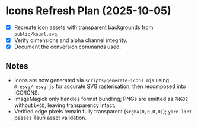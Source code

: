 # Icons Refresh Plan (2025-10-05)

- [x] Recreate icon assets with transparent backgrounds from `public/knurl.svg`.
- [x] Verify dimensions and alpha channel integrity.
- [x] Document the conversion commands used.

## Notes
- Icons are now generated via `scripts/generate-icons.mjs` using `@resvg/resvg-js` for accurate SVG rasterisation, then recomposed into ICO/ICNS.
- ImageMagick only handles format bundling; PNGs are emitted as `PNG32` without `bKGD`, leaving transparency intact.
- Verified edge pixels remain fully transparent (`srgba(0,0,0,0)`); `yarn lint` passes Tauri asset validation.
